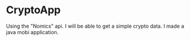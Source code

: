 # CryptoApp

Using the "Nomics" api. I will be able to get a simple crypto data. I made a java mobi application.
